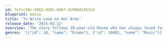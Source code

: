 ```yaml
---
id: fefcc50c-9062-428c-bdb7-dc90b01453e3
blueprint: movie
title: 'To Write Love on Her Arms'
release_date: '2015-03-13'
overview: 'The story follows 19-year-old Renee who has always loved fairy tales: the idea of a princess, a hero and a happily ever after. But Renee’s life is that of a darker tale: she’s a young woman battling addiction, depression and self-injury. In a creative blend of artistic fantasy balanced with harsh reality, the movie follows Renee on her courageous journey towards recovery.'
genres: '[{"id": 18, "name": "Drama"}, {"id": 10402, "name": "Music"}]'
---
```

